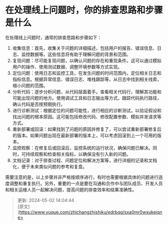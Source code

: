 # 在处理线上问题时，你的排查思路和步骤是什么

在处理线上问题时，通常的排查思路和步骤如下：

1. 收集信息：首先，收集关于问题的详细描述，包括用户的报告、错误信息、日志、监控数据等。这些信息将有助于理解问题的背景和范围。
2. 复现问题：尽可能复现问题，以确认问题的存在和重现条件。这可以通过模拟用户的操作、使用测试数据、调整环境参数等方式实现。
3. 定位问题：使用日志和监控工具，在发生问题的时间范围内，定位相关日志和指标信息。根据异常信息、错误日志、堆栈跟踪等，从日志中找到相关线索，缩小问题的范围。
4. 分析代码：逐步分析问题，从代码层面着手。查看相关代码行，理解其功能和可能出现问题的地方。使用调试工具和日志输出等方式，跟踪代码执行路径，确认代码是否按预期执行。
5. 进行诊断测试：根据定位的问题可能性，进行相应的诊断测试，以验证假设和找出问题的根本原因。这可能包括修改代码、修改配置参数、模拟并发请求等方式。
6. 重新部署或回滚：如果找到了问题的原因并修复了，可以尝试重新部署修复后的版本。如果问题出现在最新部署的版本上，可以考虑回滚到上一个可用的版本。
7. 监控观察：在修复后或回滚后，监控系统的运行状况，确保问题已解决。同时，可持续观察和检查相关指标，以确保没有引入新的问题。
8. 文档记录：对于排查过程、问题定位和解决方案等，进行详细的记录和文档化，便于未来类似问题的参考和复盘。

需要注意的是，以上步骤并非严格按顺序进行，有时也需要根据具体的问题进行适度调整和重复执行。另外，重要的一点是要在沟通和合作中与团队成员、开发人员和相关运维人员一起解决问题，提高问题的排查效率和结果准确性。





> 更新: 2024-05-02 14:04:44  
> [原文](https://www.yuque.com/zhichangzhishiku/edrbqg/sxa0mr0wxukeiqne>